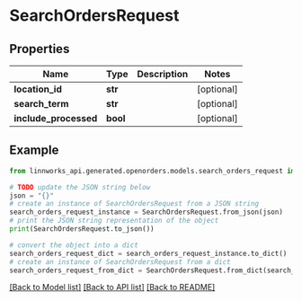 # SearchOrdersRequest


## Properties

Name | Type | Description | Notes
------------ | ------------- | ------------- | -------------
**location_id** | **str** |  | [optional] 
**search_term** | **str** |  | [optional] 
**include_processed** | **bool** |  | [optional] 

## Example

```python
from linnworks_api.generated.openorders.models.search_orders_request import SearchOrdersRequest

# TODO update the JSON string below
json = "{}"
# create an instance of SearchOrdersRequest from a JSON string
search_orders_request_instance = SearchOrdersRequest.from_json(json)
# print the JSON string representation of the object
print(SearchOrdersRequest.to_json())

# convert the object into a dict
search_orders_request_dict = search_orders_request_instance.to_dict()
# create an instance of SearchOrdersRequest from a dict
search_orders_request_from_dict = SearchOrdersRequest.from_dict(search_orders_request_dict)
```
[[Back to Model list]](../README.md#documentation-for-models) [[Back to API list]](../README.md#documentation-for-api-endpoints) [[Back to README]](../README.md)



